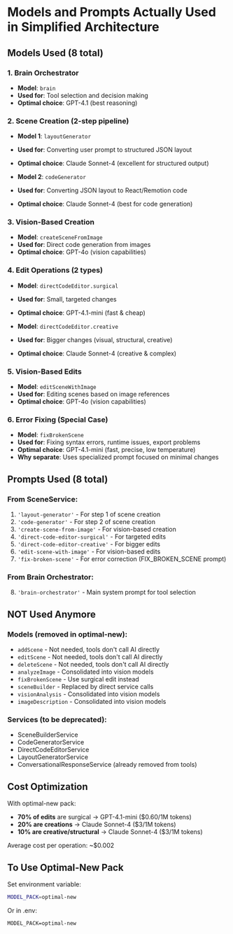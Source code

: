 # Models and Prompts Actually Used in Simplified Architecture

## Models Used (8 total)

### 1. Brain Orchestrator
- **Model**: `brain` 
- **Used for**: Tool selection and decision making
- **Optimal choice**: GPT-4.1 (best reasoning)

### 2. Scene Creation (2-step pipeline)
- **Model 1**: `layoutGenerator`
- **Used for**: Converting user prompt to structured JSON layout
- **Optimal choice**: Claude Sonnet-4 (excellent for structured output)

- **Model 2**: `codeGenerator`  
- **Used for**: Converting JSON layout to React/Remotion code
- **Optimal choice**: Claude Sonnet-4 (best for code generation)

### 3. Vision-Based Creation
- **Model**: `createSceneFromImage`
- **Used for**: Direct code generation from images
- **Optimal choice**: GPT-4o (vision capabilities)

### 4. Edit Operations (2 types)
- **Model**: `directCodeEditor.surgical`
- **Used for**: Small, targeted changes
- **Optimal choice**: GPT-4.1-mini (fast & cheap)

- **Model**: `directCodeEditor.creative`
- **Used for**: Bigger changes (visual, structural, creative)
- **Optimal choice**: Claude Sonnet-4 (creative & complex)

### 5. Vision-Based Edits
- **Model**: `editSceneWithImage`
- **Used for**: Editing scenes based on image references
- **Optimal choice**: GPT-4o (vision capabilities)

### 6. Error Fixing (Special Case)
- **Model**: `fixBrokenScene`
- **Used for**: Fixing syntax errors, runtime issues, export problems
- **Optimal choice**: GPT-4.1-mini (fast, precise, low temperature)
- **Why separate**: Uses specialized prompt focused on minimal changes

## Prompts Used (8 total)

### From SceneService:
1. `'layout-generator'` - For step 1 of scene creation
2. `'code-generator'` - For step 2 of scene creation
3. `'create-scene-from-image'` - For vision-based creation
4. `'direct-code-editor-surgical'` - For targeted edits
5. `'direct-code-editor-creative'` - For bigger edits
6. `'edit-scene-with-image'` - For vision-based edits
7. `'fix-broken-scene'` - For error correction (FIX_BROKEN_SCENE prompt)

### From Brain Orchestrator:
8. `'brain-orchestrator'` - Main system prompt for tool selection

## NOT Used Anymore

### Models (removed in optimal-new):
- `addScene` - Not needed, tools don't call AI directly
- `editScene` - Not needed, tools don't call AI directly
- `deleteScene` - Not needed, tools don't call AI directly
- `analyzeImage` - Consolidated into vision models
- `fixBrokenScene` - Use surgical edit instead
- `sceneBuilder` - Replaced by direct service calls
- `visionAnalysis` - Consolidated into vision models
- `imageDescription` - Consolidated into vision models

### Services (to be deprecated):
- SceneBuilderService
- CodeGeneratorService  
- DirectCodeEditorService
- LayoutGeneratorService
- ConversationalResponseService (already removed from tools)

## Cost Optimization

With optimal-new pack:
- **70% of edits** are surgical → GPT-4.1-mini ($0.60/1M tokens)
- **20% are creations** → Claude Sonnet-4 ($3/1M tokens)
- **10% are creative/structural** → Claude Sonnet-4 ($3/1M tokens)

Average cost per operation: ~$0.002

## To Use Optimal-New Pack

Set environment variable:
```bash
MODEL_PACK=optimal-new
```

Or in .env:
```
MODEL_PACK=optimal-new
```